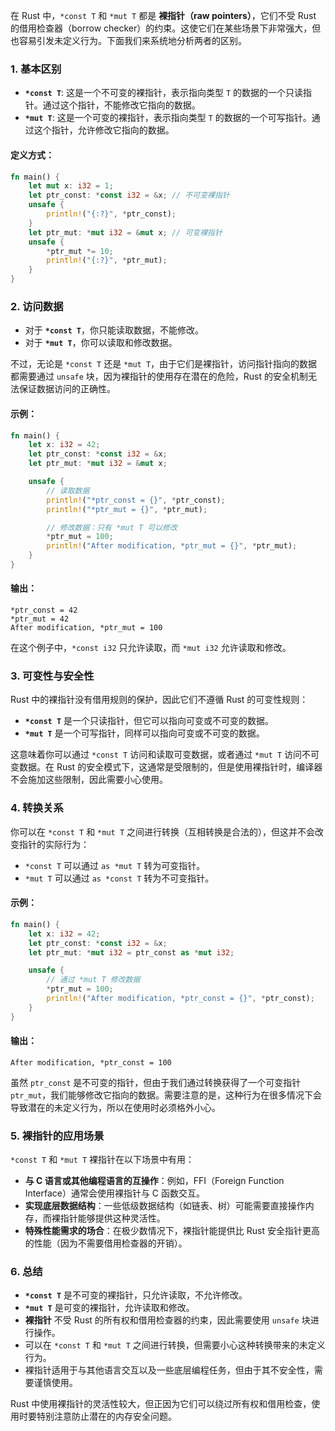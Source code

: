 在 Rust 中，`*const T` 和 `*mut T` 都是 **裸指针（raw pointers）**，它们不受 Rust 的借用检查器（borrow checker）的约束。这使它们在某些场景下非常强大，但也容易引发未定义行为。下面我们来系统地分析两者的区别。

### 1. 基本区别

- **`*const T`**: 这是一个不可变的裸指针，表示指向类型 `T` 的数据的一个只读指针。通过这个指针，不能修改它指向的数据。
- **`*mut T`**: 这是一个可变的裸指针，表示指向类型 `T` 的数据的一个可写指针。通过这个指针，允许修改它指向的数据。

#### 定义方式：
```rust
fn main() {
    let mut x: i32 = 1;
    let ptr_const: *const i32 = &x; // 不可变裸指针
    unsafe {
        println!("{:?}", *ptr_const);
    }
    let ptr_mut: *mut i32 = &mut x; // 可变裸指针
    unsafe {
        *ptr_mut *= 10;
        println!("{:?}", *ptr_mut);
    }
}
```

### 2. 访问数据

- 对于 **`*const T`**，你只能读取数据，不能修改。
- 对于 **`*mut T`**，你可以读取和修改数据。

不过，无论是 `*const T` 还是 `*mut T`，由于它们是裸指针，访问指针指向的数据都需要通过 `unsafe` 块，因为裸指针的使用存在潜在的危险，Rust 的安全机制无法保证数据访问的正确性。

#### 示例：
```rust
fn main() {
    let x: i32 = 42;
    let ptr_const: *const i32 = &x;
    let ptr_mut: *mut i32 = &mut x;

    unsafe {
        // 读取数据
        println!("*ptr_const = {}", *ptr_const);
        println!("*ptr_mut = {}", *ptr_mut);

        // 修改数据：只有 *mut T 可以修改
        *ptr_mut = 100;
        println!("After modification, *ptr_mut = {}", *ptr_mut);
    }
}
```

#### 输出：
```
*ptr_const = 42
*ptr_mut = 42
After modification, *ptr_mut = 100
```

在这个例子中，`*const i32` 只允许读取，而 `*mut i32` 允许读取和修改。

### 3. 可变性与安全性

Rust 中的裸指针没有借用规则的保护，因此它们不遵循 Rust 的可变性规则：

- **`*const T`** 是一个只读指针，但它可以指向可变或不可变的数据。
- **`*mut T`** 是一个可写指针，同样可以指向可变或不可变的数据。

这意味着你可以通过 `*const T` 访问和读取可变数据，或者通过 `*mut T` 访问不可变数据。在 Rust 的安全模式下，这通常是受限制的，但是使用裸指针时，编译器不会施加这些限制，因此需要小心使用。

### 4. 转换关系

你可以在 `*const T` 和 `*mut T` 之间进行转换（互相转换是合法的），但这并不会改变指针的实际行为：

- `*const T` 可以通过 `as *mut T` 转为可变指针。
- `*mut T` 可以通过 `as *const T` 转为不可变指针。

#### 示例：
```rust
fn main() {
    let x: i32 = 42;
    let ptr_const: *const i32 = &x;
    let ptr_mut: *mut i32 = ptr_const as *mut i32;

    unsafe {
        // 通过 *mut T 修改数据
        *ptr_mut = 100;
        println!("After modification, *ptr_const = {}", *ptr_const);
    }
}
```

#### 输出：
```
After modification, *ptr_const = 100
```

虽然 `ptr_const` 是不可变的指针，但由于我们通过转换获得了一个可变指针 `ptr_mut`，我们能够修改它指向的数据。需要注意的是，这种行为在很多情况下会导致潜在的未定义行为，所以在使用时必须格外小心。

### 5. 裸指针的应用场景

`*const T` 和 `*mut T` 裸指针在以下场景中有用：

- **与 C 语言或其他编程语言的互操作**：例如，FFI（Foreign Function Interface）通常会使用裸指针与 C 函数交互。
- **实现底层数据结构**：一些低级数据结构（如链表、树）可能需要直接操作内存，而裸指针能够提供这种灵活性。
- **特殊性能需求的场合**：在极少数情况下，裸指针能提供比 Rust 安全指针更高的性能（因为不需要借用检查器的开销）。

### 6. 总结

- **`*const T`** 是不可变的裸指针，只允许读取，不允许修改。
- **`*mut T`** 是可变的裸指针，允许读取和修改。
- **裸指针** 不受 Rust 的所有权和借用检查器的约束，因此需要使用 `unsafe` 块进行操作。
- 可以在 `*const T` 和 `*mut T` 之间进行转换，但需要小心这种转换带来的未定义行为。
- 裸指针适用于与其他语言交互以及一些底层编程任务，但由于其不安全性，需要谨慎使用。

Rust 中使用裸指针的灵活性较大，但正因为它们可以绕过所有权和借用检查，使用时要特别注意防止潜在的内存安全问题。
